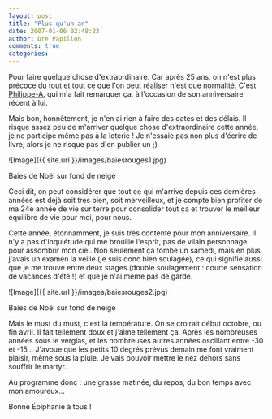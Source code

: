 ```yaml
---
layout: post
title: "Plus qu'un an"
date: 2007-01-06 02:48:23
author: Dre Papillon
comments: true
categories: 
---
```



Pour faire quelque chose d'extraordinaire. Car après 25 ans, on n'est plus précoce du tout et tout ce que l'on peut réaliser n'est que normalité. C'est [Philippe-A.](http://piette.blogspot.com/2006/12/une-anne-encore.html) qui m'a fait remarquer ça, à l'occasion de son anniversaire récent à lui.

Mais bon, honnêtement, je n'en ai rien à faire des dates et des délais. Il risque assez peu de m'arriver quelque chose d'extraordinaire cette année, je ne participe même pas à la loterie ! Je n'essaie pas non plus d'écrire de livre, alors je ne risque pas d'en publier un ;)

![Image]({{ site.url }}/images/baiesrouges1.jpg)
<div class="photoattrib">Baies de Noël sur fond de neige</div>



Ceci dit, on peut considérer que tout ce qui m'arrive depuis ces dernières années est déjà soit très bien, soit merveilleux, et je compte bien profiter de ma 24e année de vie sur terre pour consolider tout ça et trouver le meilleur équilibre de vie pour moi, pour nous.

Cette année, étonnamment, je suis très contente pour mon anniversaire. Il n'y a pas d'inquiétude qui me brouille l'esprit, pas de vilain personnage pour assombrir mon ciel. Non seulement ça tombe un samedi, mais en plus j'avais un examen la veille (je suis donc bien soulagée), ce qui signifie aussi que je me trouve entre deux stages (double soulagement : courte sensation de vacances d'été !) et que je n'ai même pas de garde.

![Image]({{ site.url }}/images/baiesrouges2.jpg)
<div class="photoattrib">Baies de Noël sur fond de neige</div>



Mais le must du must, c'est la température. On se croirait début octobre, ou fin avril. Il fait tellement doux et j'aime tellement ça. Après les nombreuses années sous le verglas, et les nombreuses autres années oscillant entre -30 et -15... J'avoue que les petits 10 degrés prévus demain me font vraiment plaisir, même sous la pluie. Je vais pouvoir mettre le nez dehors sans souffrir le martyr.

Au programme donc : une grasse matinée, du repos, du bon temps avec mon amoureux...

Bonne Épiphanie à tous !